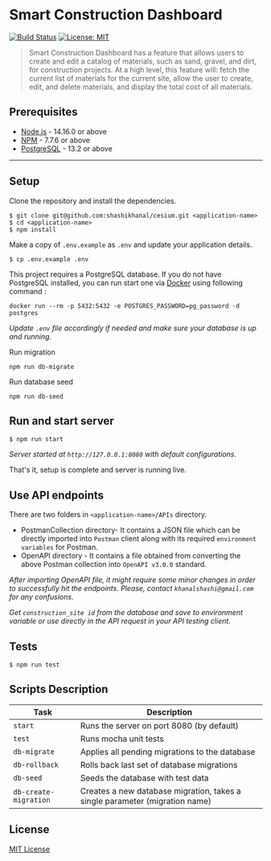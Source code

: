 # Smart Construction Dashboard
[![Build Status](https://travis-ci.com/shashikhanal/cesium.svg?branch=main)](https://travis-ci.com/shashikhanal/cesium)
[![License: MIT](https://img.shields.io/badge/License-MIT-yellow.svg)](https://opensource.org/licenses/MIT)

> Smart Construction Dashboard has a feature that allows users to create and edit a catalog of materials, such as sand, gravel, and dirt, for construction projects. At a high level, this feature will: fetch the current list of materials for the current site, allow the user to create, edit, and delete materials, and display the total cost of all materials.


## Prerequisites

- [Node.js](https://nodejs.org/dist/v14.16.0/) - 14.16.0 or above
- [NPM](https://docs.npmjs.com/getting-started/installing-node) - 7.7.6 or above
- [PostgreSQL](https://www.postgresql.org/download/) - 13.2 or above

-------------------
## Setup

Clone the repository and install the dependencies.

    $ git clone git@github.com:shashikhanal/cesium.git <application-name>
    $ cd <application-name>
    $ npm install

Make a copy of `.env.example` as `.env` and update your application details.

    $ cp .env.example .env

This project requires a PostgreSQL database. If you do not have PostgreSQL installed, you can run start one via [Docker](https://hub.docker.com/_/postgres) using following command :

```
docker run --rm -p 5432:5432 -e POSTGRES_PASSWORD=pg_password -d postgres
```

*Update `.env` file accordingly if needed and make sure your database is up and running.*

Run migration
```
npm run db-migrate
```

Run database seed
```
npm run db-seed
```

## Run and start server
```
$ npm run start
```

*Server started at `http://127.0.0.1:8080` with default configurations.*

That's it, setup is complete and server is running live.

## Use API endpoints
There are two folders in `<application-name>/APIs` directory.
- PostmanCollection directory- It contains a JSON file which can be directly imported into `Postman` client along with its required `environment variables` for Postman.
- OpenAPI directory - It contains a file obtained from converting the above Postman collection into `OpenAPI v3.0.0` standard.

*After importing OpenAPI file, it might require some minor changes in order to successfully hit the endpoints. Please, contact `khanalshashi@gmail.com` for any confusions.* 

*Get `construction_site id` from the database and save to environment variable or use directly in the API request in your API testing client.*

## Tests

    $ npm run test

## Scripts Description

| Task                  | Description                                                                 |
| --------------------- | --------------------------------------------------------------------------- |
| `start`               | Runs the server on port 8080 (by default)                                                |
| `test`                | Runs mocha unit tests                                                     |
| `db-migrate`          | Applies all pending migrations to the database                              |
| `db-rollback`         | Rolls back last set of database migrations                                  |
| `db-seed`             | Seeds the database with test data                                           |
| `db-create-migration` | Creates a new database migration, takes a single parameter (migration name) |

## License

[MIT License](https://opensource.org/licenses/MIT)